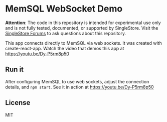 MemSQL WebSocket Demo
=====================

**Attention**: The code in this repository is intended for experimental use only and is not fully tested, documented, or supported by SingleStore. Visit the [SingleStore Forums](https://www.singlestore.com/forum/) to ask questions about this repository.

This app connects directly to MemSQL via web sockets.  It was created with create-react-app.  Watch the video that demos this app at https://youtu.be/Dy-P5rm8p50

Run it
------

After configuring MemSQL to use web sockets, adjust the connection details, and `npm start`.  See it in action at https://youtu.be/Dy-P5rm8p50 

License
-------

MIT
